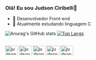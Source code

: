 ### Olá! Eu sou Judson Ciribelli👋

- 🔭 Desenvolvedor Front-end
- 🌱 Atualmente estudando linguagem C

![Anurag's GitHub stats](https://github-readme-stats.vercel.app/api?username=JudsonCiribelli&show_icons=true&theme=tokyonight)
[![Top Langs](https://github-readme-stats.vercel.app/api/top-langs/?username=anuraghazra&layout=compact)](https://github.com/anuraghazra/github-readme-stats)




<div style="display: inline_block"><br>
  <img align="center" alt="judson-HTML" height="30" width="40" img src="https://cdn.jsdelivr.net/gh/devicons/devicon/icons/html5/html5-original.svg" />
  <img align="center" alt="judson-CSS" height="30" width="40" img src="https://cdn.jsdelivr.net/gh/devicons/devicon/icons/css3/css3-original.svg" />
  <img align="center" alt="judson-JS" height="30" width="40" img src="https://cdn.jsdelivr.net/gh/devicons/devicon/icons/javascript/javascript-original.svg" />
  <img align="center" alt="judson-C" height="30" width="40" img src="https://cdn.jsdelivr.net/gh/devicons/devicon/icons/c/c-original.svg" />
  <img align="center" alt="judson-GIT" height="30" width="40" img src="https://cdn.jsdelivr.net/gh/devicons/devicon/icons/git/git-original.svg" />          
</div>
          
